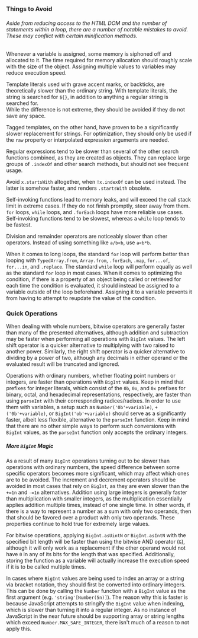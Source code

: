 ### Things to Avoid
###### Aside from reducing access to the HTML DOM and the number of statements within a loop, there are a number of notable mistakes to avoid. These may conflict with certain minification methods.  
  
Whenever a variable is assigned, some memory is siphoned off and allocated to it. The time required for memory allocation should roughly scale with the size of the object. Assigning multiple values to variables may reduce execution speed.  
  
Template literals used with grave accent marks, or backticks, are theoretically slower than the ordinary string. With template literals, the string is searched for `${}`, in addition to anything a regular string is searched for.  
While the difference is not extreme, they should be avoided if they do not save any space.
  
Tagged templates, on the other hand, have proven to be a significantly slower replacement for strings. For optimization, they should only be used if the `raw` property or interpolated expression arguments are needed.  
  
Regular expressions tend to be slower than several of the other search functions combined, as they are created as objects. They can replace large groups of `.indexOf` and other search methods, but should not see frequent usage.  
  
Avoid `x.startsWith` altogether, when `!x.indexOf` can be used instead. The latter is somehow faster, and renders `.startsWith` obsolete.  
  
Self-invoking functions lead to memory leaks, and will exceed the call stack limit in extreme cases. If they do not finish promptly, steer away from them. `for` loops, `while` loops, and `.forEach` loops have more reliable use cases. Self-invoking functions tend to be slowest, whereas a `while` loop tends to be fastest.  
  
Division and remainder operators are noticeably slower than other operators. Instead of using something like `a/b<b`, use `a<b*b`.  
  
When it comes to long loops, the standard `for` loop will perform better than looping with `TypedArray.from`, `Array.from`, `.forEach`, `.map`, `for...of`, `for...in`, and `.replace`. The standard `while` loop will perform equally as well as the standard `for` loop in most cases. When it comes to optimizing the condition, if there is a property of an object being called or retrieved for each time the condition is evaluated, it should instead be assigned to a variable outside of the loop beforehand. Assigning it to a variable prevents it from having to attempt to reupdate the value of the condition.  
  
### Quick Operations
When dealing with whole numbers, bitwise operators are generally faster than many of the presented alternatives, although addition and subtraction may be faster when performing all operations with `BigInt` values. The left shift operator is a quicker alternative to multiplying with two raised to another power. Similarly, the right shift operator is a quicker alternative to dividing by a power of two, although any decimals in either operand or the evaluated result will be truncated and ignored.  
  
Operations with ordinary numbers, whether floating point numbers or integers, are faster than operations with `BigInt` values. Keep in mind that prefixes for integer literals, which consist of the `0b`, `0o`, and `0x` prefixes for binary, octal, and hexadecimal representations, respectively, are faster than using `parseInt` with their corresponding radices/radixes. In order to use them with variables, a setup such as `Number('0b'+variable)`, `+('0b'+variable)`, or `BigInt('ob'+variable)` should serve as a significantly faster, albeit less flexible, alternative to the `parseInt` function. Keep in mind that there are no other simple ways to perform such conversions with `BigInt` values, as the `parseInt` function only accepts the ordinary integers.
##### More `BigInt` Magic
As a result of many `BigInt` operations turning out to be slower than operations with ordinary numbers, the speed difference between some specific operators becomes more significant, which may affect which ones are to be avoided. The increment and decrement operators should be avoided in most cases that rely on `BigInt`, as they are even slower than the `+=1n` and `-=1n` alternatives. Addition using large integers is generally faster than multiplication with smaller integers, as the multiplication essentially applies addition multiple times, instead of one single time. In other words, if there is a way to represent a number as a sum with only two operands, then that should be favored over a product with only two operands. These properties continue to hold true for extremely large values.  
  
For bitwise operations, applying `BigInt.asUintN` or `BigInt.asIntN` with the specified bit length will be faster than using the bitwise AND operator (`&`), although it will only work as a replacement if the other operand would not have `0` in any of its bits for the length that was specified. Additionally, storing the function as a variable will actually increase the execution speed if it is to be called multiple times.  
  
In cases where `BigInt` values are being used to index an array or a string via bracket notation, they should first be converted into ordinary integers. This can be done by calling the `Number` function with a `BigInt` value as the first argument (e.g. `'string'[Number(5n)]`). The reason why this is faster is because JavaScript attempts to stringify the `BigInt` value when indexing, which is slower than turning it into a regular integer. As no instance of JavaScript in the near future should be supporting array or string lengths which exceed `Number.MAX_SAFE_INTEGER`, there isn't much of a reason to not apply this.
